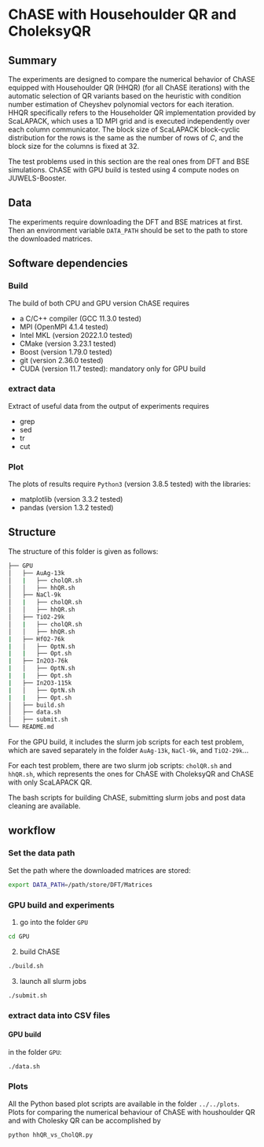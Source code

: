 # ChASE with Househoulder QR and CholeksyQR

## Summary

The experiments are designed to compare the numerical behavior of ChASE equipped with Househoulder QR (HHQR) (for all ChASE iterations) with the automatic selection of QR variants based on the heuristic with condition number estimation of Cheyshev polynomial vectors for each iteration. HHQR specifically refers to the Householder QR implementation provided by ScaLAPACK, which uses a 1D MPI grid and is executed independently over each column communicator. The block size of ScaLAPACK block-cyclic distribution for the rows is the same as the number of rows of $C$, and the block size for the columns is fixed at 32.

The test problems used in this section are the real ones from DFT and BSE simulations. ChASE with GPU build is tested using $4$ compute nodes on JUWELS-Booster.

## Data

The experiments require downloading the DFT and BSE matrices at first. Then an environment variable `DATA_PATH` should be set to the path to store the downloaded matrices.

## Software dependencies

### Build

The build of both CPU and GPU version ChASE requires

- a C/C++ compiler (GCC 11.3.0 tested)
- MPI (OpenMPI 4.1.4 tested)
- Intel MKL (version 2022.1.0 tested)
- CMake (version 3.23.1 tested)
- Boost (version 1.79.0 tested)
- git (version 2.36.0 tested)
- CUDA (version 11.7 tested): mandatory only for GPU build

### extract data

Extract of useful data from the output of experiments requires

- grep
- sed
- tr
- cut

### Plot

The plots of results require `Python3` (version 3.8.5 tested) with the libraries:

- matplotlib (version 3.3.2 tested)
- pandas (version 1.3.2 tested)

## Structure

The structure of this folder is given as follows:

```bash
├── GPU
│   ├── AuAg-13k
│   |	├── cholQR.sh
│   │ 	├── hhQR.sh
│   ├── NaCl-9k
│   |	├── cholQR.sh
│   │ 	├── hhQR.sh
│   ├── TiO2-29k
│   |	├── cholQR.sh
│   │ 	├── hhQR.sh
|   ├── HfO2-76k
|   │   ├── OptN.sh
|   |   ├── Opt.sh
|   ├── In2O3-76k
|   │   ├── OptN.sh
|   |   ├── Opt.sh
|   ├── In2O3-115k
|   │   ├── OptN.sh
|   |   ├── Opt.sh
│   ├── build.sh
│   ├── data.sh
│   ├── submit.sh
└── README.md
```

For the GPU build, it includes the slurm job scripts for each test problem, which are saved separately in the folder `AuAg-13k`, `NaCl-9k`, and `TiO2-29k`...

For each test problem, there are two slurm job scripts: `cholQR.sh` and `hhQR.sh`, which represents the ones for ChASE with CholeksyQR and ChASE with only ScaLAPACK QR.

The bash scripts for building ChASE, submitting slurm jobs and post data cleaning are available.

## workflow

### Set the data path

Set the path where the downloaded matrices are stored:

```bash
export DATA_PATH=/path/store/DFT/Matrices
```

### GPU build and experiments

1. go into the folder `GPU`

```bash
cd GPU
```

2. build ChASE

```bash
./build.sh
```

3. launch all slurm jobs

```bash
./submit.sh
```

### extract data into CSV files

#### GPU build

in the folder `GPU`:

```bash
./data.sh
```

### Plots

All the Python based plot scripts are available in the folder `../../plots`.
Plots for comparing the numerical behaviour of ChASE with houshoulder QR and with Cholesky QR can be accomplished by

```bash
python hhQR_vs_CholQR.py
```
